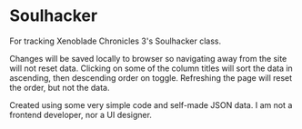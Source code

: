 # Soulhacker
For tracking Xenoblade Chronicles 3's Soulhacker class.

Changes will be saved locally to browser so navigating away from the site will not reset data. Clicking on some of the column titles will sort the data in ascending, then descending order on toggle. Refreshing the page will reset the order, but not the data. 

Created using some very simple code and self-made JSON data. I am not a frontend developer, nor a UI designer.
